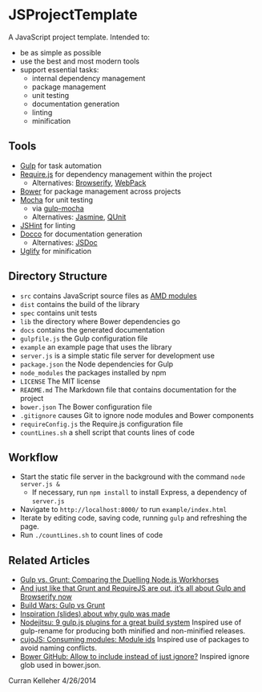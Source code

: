 JSProjectTemplate
=================

A JavaScript project template. Intended to:

 * be as simple as possible
 * use the best and most modern tools
 * support essential tasks:
   * internal dependency management
   * package management
   * unit testing
   * documentation generation
   * linting
   * minification

## Tools

 * [Gulp](http://gulpjs.com/) for task automation
 * [Require.js](http://requirejs.org/) for dependency management within the project
   * Alternatives: [Browserify](http://browserify.org/), [WebPack](http://webpack.github.io/)
 * [Bower](http://bower.io/) for package management across projects
 * [Mocha](http://mochajs.org/) for unit testing
   * via [gulp-mocha](https://www.npmjs.org/package/gulp-mocha)
   * Alternatives: [Jasmine](http://jasmine.github.io/2.0/introduction.html), [QUnit](https://qunitjs.com/)
 * [JSHint](http://www.jshint.com/) for linting
 * [Docco](http://jashkenas.github.io/docco/) for documentation generation
   * Alternatives: [JSDoc](https://github.com/jsdoc3/jsdoc)
 * [Uglify](https://github.com/mishoo/UglifyJS) for minification

## Directory Structure

 * `src` contains JavaScript source files as [AMD modules](http://requirejs.org/)
 * `dist` contains the build of the library
 * `spec` contains unit tests
 * `lib` the directory where Bower dependencies go
 * `docs` contains the generated documentation
 * `gulpfile.js` the Gulp configuration file
 * `example` an example page that uses the library
 * `server.js` is a simple static file server for development use
 * `package.json` the Node dependencies for Gulp
 * `node_modules` the packages installed by npm
 * `LICENSE` The MIT license
 * `README.md` The Markdown file that contains documentation for the project
 * `bower.json` The Bower configuration file
 * `.gitignore` causes Git to ignore node modules and Bower components
 * `requireConfig.js` the Require.js configuration file
 * `countLines.sh` a shell script that counts lines of code

## Workflow

 * Start the static file server in the background with the command `node server.js &`
   * If necessary, run `npm install` to install Express, a dependency of `server.js`
 * Navigate to `http://localhost:8000/` to run `example/index.html`
 * Iterate by editing code, saving code, running `gulp` and refreshing the page.
 * Run `./countLines.sh` to count lines of code

## Related Articles

 * [Gulp vs. Grunt: Comparing the Duelling Node.js Workhorses](http://unobfuscated.blogspot.com/2014/01/gulp-vs-grunt-comparing-duelling-nodejs.html)
 * [And just like that Grunt and RequireJS are out, it’s all about Gulp and Browserify now](http://www.100percentjs.com/just-like-grunt-gulp-browserify-now/)
 * [Build Wars: Gulp vs Grunt](http://markdalgleish.github.io/presentation-build-wars-gulp-vs-grunt/)
 * [Inspiration (slides) about why gulp was made](http://slides.com/contra/gulp)
 * [Nodejitsu: 9 gulp.js plugins for a great build system](http://blog.nodejitsu.com/npmawesome-9-gulp-plugins/) Inspired use of gulp-rename for producing both minified and non-minified releases.
 * [cujoJS: Consuming modules: Module ids](http://know.cujojs.com/tutorials/modules/consuming-modules-module-ids) Inspired use of packages to avoid naming conflicts.
 * [Bower GitHub: Allow to include instead of just ignore?](https://github.com/bower/bower/issues/294) Inspired ignore glob used in bower.json.

Curran Kelleher 4/26/2014
